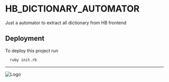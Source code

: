 # HB_DICTIONARY_AUTOMATOR

Just a automator to extract all dictionary from HB frontend

## Deployment
To deploy this project run

```bash
  ruby init.rb
```

---

![Logo](https://uploads-ssl.webflow.com/5fd0982af788d6fb775c1404/5fd0b8c15027285fbab3cc75_logo-hb.svg)
